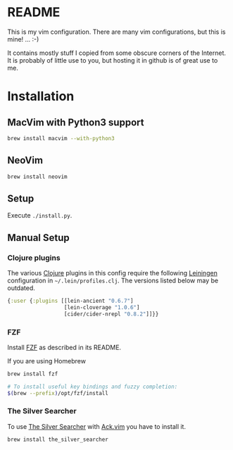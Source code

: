 # README

This is my vim configuration. There are many vim configurations, but
this is mine! ... :-)

It contains mostly stuff I copied from some obscure corners of the
Internet. It is probably of little use to you, but hosting it in github
is of great use to me.

# Installation

## MacVim with Python3 support

```bash
brew install macvim --with-python3
```

## NeoVim

```bash
brew install neovim
```

## Setup

Execute `./install.py`. 

## Manual Setup

### Clojure plugins

The various [Clojure](http://clojure.org) plugins in this config require
the following [Leiningen](http://leiningen.org) configuration in
`~/.lein/profiles.clj`. The versions listed below may be outdated.

```clojure
{:user {:plugins [[lein-ancient "0.6.7"]
                  [lein-cloverage "1.0.6"]
                  [cider/cider-nrepl "0.8.2"]]}}
```

### FZF

Install [FZF](https://github.com/junegunn/fzf) as described in its
README.

If you are using Homebrew

```bash
brew install fzf

# To install useful key bindings and fuzzy completion:
$(brew --prefix)/opt/fzf/install
```

### The Silver Searcher

To use [The Silver Searcher](https://github.com/ggreer/the_silver_searcher)
with [Ack.vim](https://github.com/mileszs/ack.vim) you have to install
it.

```bash
brew install the_silver_searcher
```
